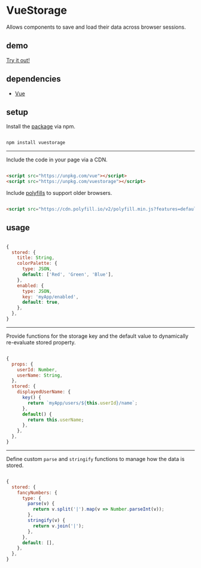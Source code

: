 # VueStorage

Allows components to save and load their data across browser sessions.

## demo

[Try it out!](https://seregpie.github.io/VueStorage/)

## dependencies

- [Vue](https://github.com/vuejs/vue)

## setup

Install the [package](https://www.npmjs.com/package/vuestorage) via npm.

```sh

npm install vuestorage

```

---

Include the code in your page via a CDN.

```html

<script src="https://unpkg.com/vue"></script>
<script src="https://unpkg.com/vuestorage"></script>

```

Include [polyfills](https://polyfill.io/) to support older browsers.

```html

<script src="https://cdn.polyfill.io/v2/polyfill.min.js?features=default,Object.entries"></script>

```

## usage

```js

{
  stored: {
    title: String,
    colorPalette: {
      type: JSON,
      default: ['Red', 'Green', 'Blue'],
    },
    enabled: {
      type: JSON,
      key: 'myApp/enabled',
      default: true,
    },
  },
}

```

---

Provide functions for the storage key and the default value to dynamically re-evaluate stored property.

```js

{
  props: {
    userId: Number,
    userName: String,
  },
  stored: {
    displayedUserName: {
      key() {
        return `myApp/users/${this.userId}/name`;
      },
      default() {
        return this.userName;
      },
    },
  },
}

```

---

Define custom `parse` and `stringify` functions to manage how the data is stored.

```js

{
  stored: {
    fancyNumbers: {
      type: {
        parse(v) {
          return v.split('|').map(v => Number.parseInt(v));
        },
        stringify(v) {
          return v.join('|');
        },
      },
      default: [],
    },
  },
}

```
